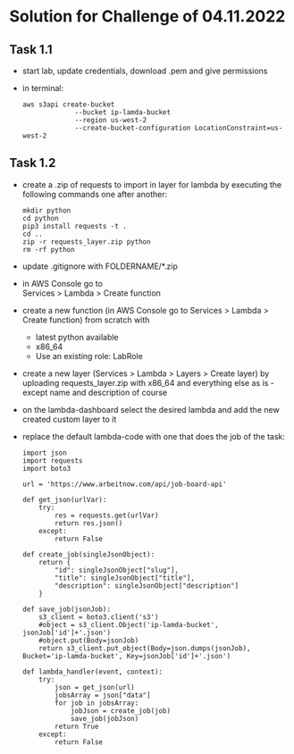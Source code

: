 # Solution for Challenge of 04.11.2022

## Task 1.1

-   start lab, update credentials, download .pem and give permissions
-   in terminal:

    ```
    aws s3api create-bucket
                 --bucket ip-lamda-bucket
                 --region us-west-2
                 --create-bucket-configuration LocationConstraint=us-west-2
    ```

## Task 1.2

-   create a .zip of requests to import in layer for lambda by executing the following commands one after another:

    ```
    mkdir python
    cd python
    pip3 install requests -t .
    cd ..
    zip -r requests_layer.zip python
    rm -rf python
    ```

-   update .gitignore with FOLDERNAME/\*.zip

-   in AWS Console go to  
     Services > Lambda > Create function

-   create a new function (in AWS Console go to Services > Lambda > Create function) from scratch with

    -   latest python available
    -   x86_64
    -   Use an existing role: LabRole

-   create a new layer (Services > Lambda > Layers > Create layer) by uploading requests_layer.zip with x86_64 and everything else as is - except name and description of course

-   on the lambda-dashboard select the desired lambda and add the new created custom layer to it

-   replace the default lambda-code with one that does the job of the task:

    ```
    import json
    import requests
    import boto3

    url = 'https://www.arbeitnow.com/api/job-board-api'

    def get_json(urlVar):
        try:
            res = requests.get(urlVar)
            return res.json()
        except:
            return False

    def create_job(singleJsonObject):
        return {
            "id": singleJsonObject["slug"],
            "title": singleJsonObject["title"],
            "description": singleJsonObject["description"]
        }

    def save_job(jsonJob):
        s3_client = boto3.client('s3')
        #object = s3_client.Object('ip-lamda-bucket', jsonJob['id']+'.json')
        #object.put(Body=jsonJob)
        return s3_client.put_object(Body=json.dumps(jsonJob), Bucket='ip-lamda-bucket', Key=jsonJob['id']+'.json')

    def lambda_handler(event, context):
        try:
            json = get_json(url)
            jobsArray = json["data"]
            for job in jobsArray:
                jobJson = create_job(job)
                save_job(jobJson)
            return True
        except:
            return False
    ```
